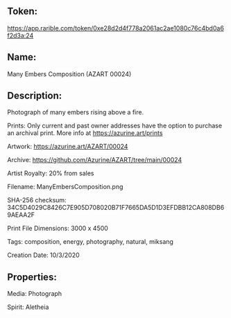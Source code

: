 ## Token:

https://app.rarible.com/token/0xe28d2d4f778a2061ac2ae1080c76c4bd0a6f2d3a:24

## Name:

Many Embers Composition (AZART 00024)

## Description: 

Photograph of many embers rising above a fire.

Prints: Only current and past owner addresses have the option to purchase an archival print. More info at https://azurine.art/prints

Artwork: https://azurine.art/AZART/00024

Archive: https://github.com/Azurine/AZART/tree/main/00024

Artist Royalty: 20% from sales

Filename: ManyEmbersComposition.png

SHA-256 checksum: 34C5D4029C8426C7E905D708020B71F7665DA5D1D3EFDBB12CA808DB69AEAA2F

Print File Dimensions: 3000 x 4500

Tags: composition, energy, photography, natural, miksang

Creation Date: 10/3/2020

## Properties:

Media: Photograph

Spirit: Aletheia